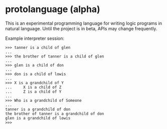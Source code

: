 # protolanguage (alpha)
This is an experimental programming language for writing logic programs in natural language. Until the project is in beta, APIs may change frequently.

Example interpreter session:
```
>>> tanner is a child of glen
...
>>> the brother of tanner is a child of glen
...
>>> glen is a child of don
...
>>> don is a child of lowis
...
>>> X is a grandchild of Y
... 	X is a child of Z
... 	Z is a child of Y
...
>>> Who is a grandchild of Someone                   
...
tanner is a grandchild of don
the brother of tanner is a grandchild of don
glen is a grandchild of lowis
>>>
```
